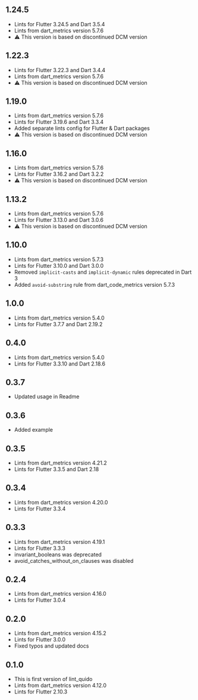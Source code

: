 ## 1.24.5

* Lints for Flutter 3.24.5 and Dart 3.5.4
* Lints from dart_metrics version 5.7.6
* :warning: This version is based on discontinued DCM version

## 1.22.3

* Lints for Flutter 3.22.3 and Dart 3.4.4
* Lints from dart_metrics version 5.7.6
* :warning: This version is based on discontinued DCM version

## 1.19.0

* Lints from dart_metrics version 5.7.6
* Lints for Flutter 3.19.6 and Dart 3.3.4
* Added separate lints config for Flutter & Dart packages
* :warning: This version is based on discontinued DCM version

## 1.16.0

* Lints from dart_metrics version 5.7.6
* Lints for Flutter 3.16.2 and Dart 3.2.2
* :warning: This version is based on discontinued DCM version

## 1.13.2

* Lints from dart_metrics version 5.7.6
* Lints for Flutter 3.13.0 and Dart 3.0.6
* :warning: This version is based on discontinued DCM version

## 1.10.0

* Lints from dart_metrics version 5.7.3
* Lints for Flutter 3.10.0 and Dart 3.0.0
* Removed `implicit-casts` and `implicit-dynamic` rules deprecated in Dart 3
* Added `avoid-substring` rule from dart_code_metrics version 5.7.3

## 1.0.0

* Lints from dart_metrics version 5.4.0
* Lints for Flutter 3.7.7 and Dart 2.19.2

## 0.4.0

* Lints from dart_metrics version 5.4.0
* Lints for Flutter 3.3.10 and Dart 2.18.6

## 0.3.7

* Updated usage in Readme

## 0.3.6

* Added example

## 0.3.5

* Lints from dart_metrics version 4.21.2
* Lints for Flutter 3.3.5 and Dart 2.18

## 0.3.4

* Lints from dart_metrics version 4.20.0
* Lints for Flutter 3.3.4

## 0.3.3

* Lints from dart_metrics version 4.19.1
* Lints for Flutter 3.3.3
* invariant_booleans was deprecated
* avoid_catches_without_on_clauses was disabled

## 0.2.4

* Lints from dart_metrics version 4.16.0
* Lints for Flutter 3.0.4

## 0.2.0

* Lints from dart_metrics version 4.15.2
* Lints for Flutter 3.0.0
* Fixed typos and updated docs

## 0.1.0

* This is first version of lint_quido
* Lints from dart_metrics version 4.12.0
* Lints for Flutter 2.10.3
